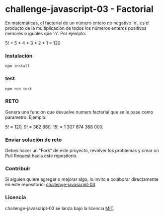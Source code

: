 # challenge-javascript-03 - Factorial

En matemáticas, el factorial de un número entero no negativo 'n', es el producto de la multiplicación de todos los números enteros positivos menores o iguales que 'n'. Por ejemplo:

5! = 5 * 4 * 3 * 2 * 1 = 120

### Instalación
```
npm install
```

### test
```
npm run test
```

### RETO

Genera una función que devuelve numero factorial que se le pase como parametro. Ejemplo: 

5! = 120, 
9! = 362 880, 
15! = 1 307 674 368 000. 

### Enviar solución de reto
Debes hacer un "Fork" de este proyecto, revolver los problemas y crear un Pull Request hacia este repositorio.

### Contribuir
Si alguien quiere agregar o mejorar algo, lo invito a colaborar directamente en este repositorio: [challenge-javascript-03](https://github.com/platzimaster/challenge-javascript-03/)

### Licencia
challenge-javascript-03 se lanza bajo la licencia [MIT](https://opensource.org/licenses/MIT).